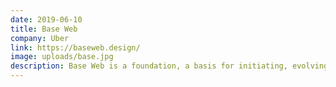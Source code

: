 ```yaml
---
date: 2019-06-10
title: Base Web
company: Uber
link: https://baseweb.design/
image: uploads/base.jpg
description: Base Web is a foundation, a basis for initiating, evolving, and unifying web products. The system is designed to be fully responsive and device agnostic providing designers and developers with a unique catalog of components.
---
```

